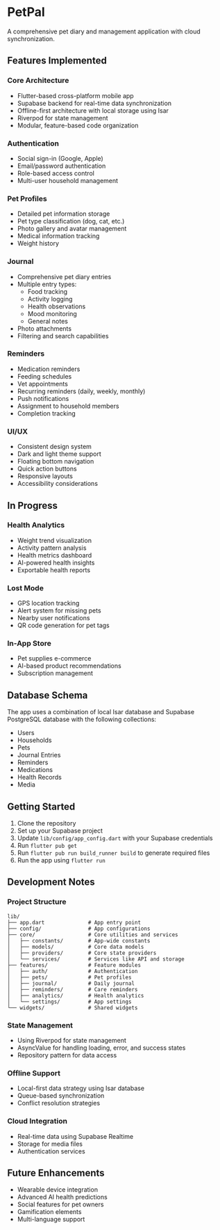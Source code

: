 # PetPal

A comprehensive pet diary and management application with cloud synchronization.

## Features Implemented

### Core Architecture
- Flutter-based cross-platform mobile app
- Supabase backend for real-time data synchronization
- Offline-first architecture with local storage using Isar
- Riverpod for state management
- Modular, feature-based code organization

### Authentication
- Social sign-in (Google, Apple)
- Email/password authentication
- Role-based access control
- Multi-user household management

### Pet Profiles
- Detailed pet information storage
- Pet type classification (dog, cat, etc.)
- Photo gallery and avatar management
- Medical information tracking
- Weight history

### Journal
- Comprehensive pet diary entries
- Multiple entry types:
  - Food tracking
  - Activity logging
  - Health observations
  - Mood monitoring
  - General notes
- Photo attachments
- Filtering and search capabilities

### Reminders
- Medication reminders
- Feeding schedules
- Vet appointments
- Recurring reminders (daily, weekly, monthly)
- Push notifications
- Assignment to household members
- Completion tracking

### UI/UX
- Consistent design system
- Dark and light theme support
- Floating bottom navigation
- Quick action buttons
- Responsive layouts
- Accessibility considerations

## In Progress

### Health Analytics
- Weight trend visualization
- Activity pattern analysis
- Health metrics dashboard
- AI-powered health insights
- Exportable health reports

### Lost Mode
- GPS location tracking
- Alert system for missing pets
- Nearby user notifications
- QR code generation for pet tags

### In-App Store
- Pet supplies e-commerce
- AI-based product recommendations
- Subscription management

## Database Schema

The app uses a combination of local Isar database and Supabase PostgreSQL database with the following collections:

- Users
- Households
- Pets
- Journal Entries
- Reminders
- Medications
- Health Records
- Media

## Getting Started

1. Clone the repository
2. Set up your Supabase project
3. Update `lib/config/app_config.dart` with your Supabase credentials
4. Run `flutter pub get`
5. Run `flutter pub run build_runner build` to generate required files
6. Run the app using `flutter run`

## Development Notes

### Project Structure

```
lib/
├── app.dart              # App entry point
├── config/               # App configurations
├── core/                 # Core utilities and services
│   ├── constants/        # App-wide constants
│   ├── models/           # Core data models
│   ├── providers/        # Core state providers
│   └── services/         # Services like API and storage
├── features/             # Feature modules
│   ├── auth/             # Authentication
│   ├── pets/             # Pet profiles
│   ├── journal/          # Daily journal
│   ├── reminders/        # Care reminders
│   ├── analytics/        # Health analytics
│   └── settings/         # App settings
└── widgets/              # Shared widgets
```

### State Management

- Using Riverpod for state management
- AsyncValue for handling loading, error, and success states
- Repository pattern for data access

### Offline Support

- Local-first data strategy using Isar database
- Queue-based synchronization
- Conflict resolution strategies

### Cloud Integration

- Real-time data using Supabase Realtime
- Storage for media files
- Authentication services

## Future Enhancements

- Wearable device integration
- Advanced AI health predictions
- Social features for pet owners
- Gamification elements
- Multi-language support